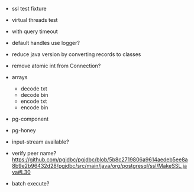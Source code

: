 
- ssl test fixture
- virtual threads test
- with query timeout
- default handles use logger?
- reduce java version by converting records to classes
- remove atomic int from Connection?

- arrays
  - decode txt
  - decode bin
  - encode txt
  - encode bin

- pg-component
- pg-honey
- input-stream available?
- verify peer name? https://github.com/pgjdbc/pgjdbc/blob/5b8c2719806a9614aedeb5ee8a8b9e2b96432d28/pgjdbc/src/main/java/org/postgresql/ssl/MakeSSL.java#L30
- batch execute?
